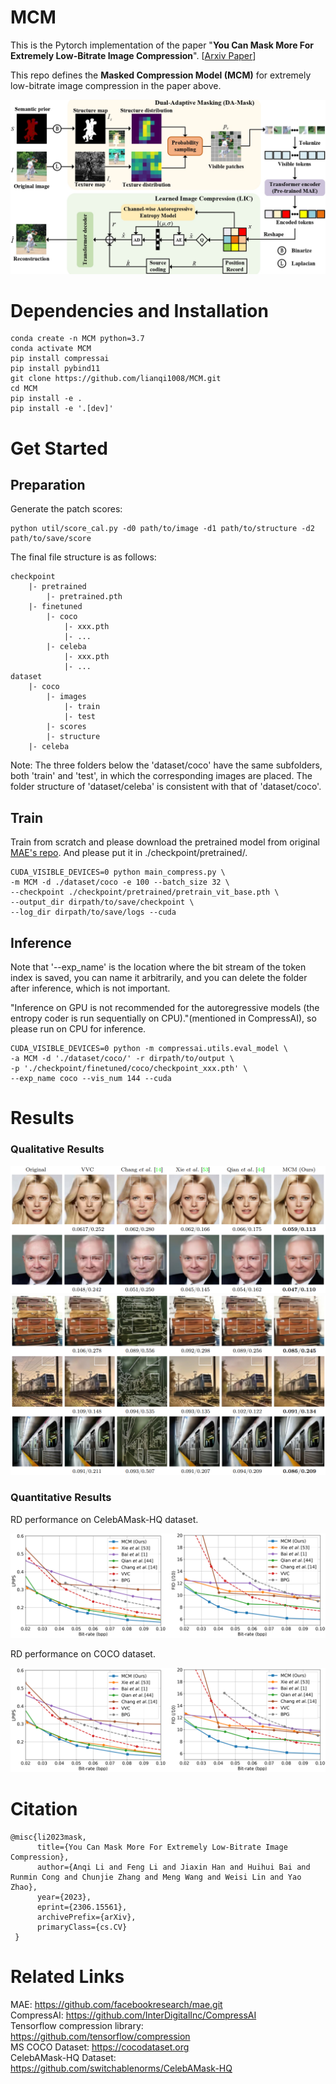 # MCM

This is the Pytorch implementation of the paper "**You Can Mask More For Extremely Low-Bitrate Image Compression**". 
[[Arxiv Paper](https://arxiv.org/abs/2306.15561)]

This repo defines the **Masked Compression Model
(MCM)** for extremely low-bitrate image compression in the paper above.

![Framework](./assets/framework.jpg)

# Dependencies and Installation
```
conda create -n MCM python=3.7
conda activate MCM
pip install compressai
pip install pybind11
git clone https://github.com/lianqi1008/MCM.git
cd MCM
pip install -e .
pip install -e '.[dev]'
```
# Get Started
## Preparation
Generate the patch scores:
```
python util/score_cal.py -d0 path/to/image -d1 path/to/structure -d2 path/to/save/score
```
The final file structure is as follows:
```
checkpoint
    |- pretrained
        |- pretrained.pth
    |- finetuned
        |- coco
            |- xxx.pth
            |- ...
        |- celeba
            |- xxx.pth
            |- ...
dataset
    |- coco
        |- images
            |- train
            |- test
        |- scores
        |- structure
    |- celeba
```
Note: The three folders below the 'dataset/coco' have the same subfolders, both 'train' and 'test', in which the corresponding images are placed. The folder structure of 'dataset/celeba' is consistent with that of 'dataset/coco'.
## Train
<!-- Train from scratch and please download the pretrained model from original [MAE's repo](https://github.com/facebookresearch/mae) or download the model we copied(
[[Baidu cloud](https://arxiv.org/abs/2306.15561)]). And please put it in ./checkpoint/pretrained/. -->
Train from scratch and please download the pretrained model from original [MAE's repo](https://github.com/facebookresearch/mae). And please put it in ./checkpoint/pretrained/.
```
CUDA_VISIBLE_DEVICES=0 python main_compress.py \
-m MCM -d ./dataset/coco -e 100 --batch_size 32 \
--checkpoint ./checkpoint/pretrained/pretrain_vit_base.pth \
--output_dir dirpath/to/save/checkpoint \
--log_dir dirpath/to/save/logs --cuda
```
## Inference
<!-- If you want to load our finetuned models, please download from [[Baidu cloud](https://pan.baidu.com/s/1g0WL5OxNP8rh4fvnYSOiKg?pwd=pbd9)] and put in ./checkpoint/finetuned/. -->

Note that '--exp_name' is the location where the bit stream of the token index is saved, you can name it arbitrarily, and you can delete the folder after inference, which is not important.

"Inference on GPU is not recommended for the autoregressive models (the entropy coder is run sequentially on CPU)."(mentioned in CompressAI), so please run on CPU for inference.
```
CUDA_VISIBLE_DEVICES=0 python -m compressai.utils.eval_model \
-a MCM -d './dataset/coco/' -r dirpath/to/output \
-p './checkpoint/finetuned/coco/checkpoint_xxx.pth' \
--exp_name coco --vis_num 144 --cuda
```
<!-- ## Dataset
We evaluate the perforamce of the method on [MS COCO 2014](https://cocodataset.org) and [CelebAMask-HQ](https://github.com/switchablenorms/CelebAMask-HQ). Both the images and annotations are needed. For more details, please check out the experimental setup of our paper. -->


# Results
### Qualitative Results

![qualitative](./assets/qualitative_celebA.png)
![qualitative](./assets/qualitative_coco.png)


### Quantitative Results
RD performance on CelebAMask-HQ dataset.

![qualitative](./assets/quantitative_celebA.png)

RD performance on COCO dataset.

![qualitative](./assets/quantitative_celebA.png)


# Citation
```
@misc{li2023mask,
      title={You Can Mask More For Extremely Low-Bitrate Image Compression},
      author={Anqi Li and Feng Li and Jiaxin Han and Huihui Bai and Runmin Cong and Chunjie Zhang and Meng Wang and Weisi Lin and Yao Zhao},
      year={2023},
      eprint={2306.15561},
      archivePrefix={arXiv},
      primaryClass={cs.CV}
 }  
```
# Related Links
MAE: https://github.com/facebookresearch/mae.git  
CompressAI: https://github.com/InterDigitalInc/CompressAI  
Tensorflow compression library: https://github.com/tensorflow/compression  
MS COCO Dataset: https://cocodataset.org  
CelebAMask-HQ Dataset: https://github.com/switchablenorms/CelebAMask-HQ  